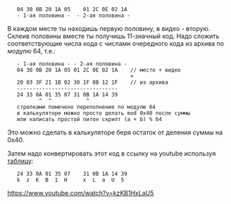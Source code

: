 
```
   04 30 0B 20 1A 05    01 2C 0E 02 1A
   - 1-ая половина -  - 2-ая половина -
```

В каждом месте ты находишь первую половину, в видео - вторую.
Склеив половины вместе ты получишь 11-значный код. Надо сложить
соответствующие числа кода с числами очередного кода из архива 
по модулю 64, т.е.:
   
```
   - 1-ая половина - - 2-ая половина -      
   04 30 0B 20 1A 05 01 2C 0E 02 1A    // место + видео
                                       +
   20 03 3F 21 1B 02 30 1F 0B 12 1F    // из архива
   --------------------------------
   24 33 0A 01 35 07 31 0B 1A 14 39
          ^  ^           ^
   стрелками помечено переполнение по модулю 64
   в калькуляторе можно просто делать mod 0x40 после суммы 
   или написать простой питон скрипт (a + b) % 64 
```

Это можно сделать в калькуляторе беря остаток от деления суммы на 0x40.

Затем надо конвертировать этот код в ссылку на youtube используя
[таблицу](table.png):

```
   24 33 0A 01 35 07    31 0B 1A 14 39
   k  z  K  B  1  H     x  L  a  U  5
```

https://www.youtube.com/watch?v=kzKB1HxLaU5
